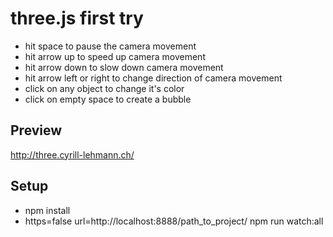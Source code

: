 # three.js first try

- hit space to pause the camera movement
- hit arrow up to speed up camera movement
- hit arrow down to slow down camera movement
- hit arrow left or right to change direction of camera movement
- click on any object to change it's color
- click on empty space to create a bubble

## Preview
http://three.cyrill-lehmann.ch/

## Setup
 - npm install
 - https=false url=http://localhost:8888/path_to_project/ npm run watch:all
